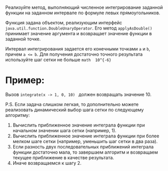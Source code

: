 Реализуйте метод, выполняющий численное интегрирование заданной функции на заданном интервале по формуле левых прямоугольников.

Функция задана объектом, реализующим интерфейс ```java.util.function.DoubleUnaryOperator```. Его метод ```applyAsDouble()``` принимает значение аргумента и возвращает значение функции в заданной точке.

Интервал интегрирования задается его конечными точками ```a``` и ```b```, причем ```a <= b```. Для получения достаточно точного результата используйте шаг сетки не больше ```math 
10^{-6}```

# Пример: 

Вызов ```integrate(x -> 1, 0, 10) ``` должен возвращать значение 10.

P.S. Если задача слишком легкая, то дополнительно можете реализовать динамический выбор шага сетки по следующему алгоритму:

1) Вычислить приближенное значение интеграла функции при начальном значении шага сетки (например, 1).
2) Вычислить приближенное значение интеграла функции при более мелком шаге сетки (например, уменьшить шаг сетки в два раза).
3) Если разность двух последовательных приближений интеграла функции достаточно мала, то завершаем алгоритм и возвращаем текущее приближение в качестве результата.
4) Иначе возвращаемся к шагу 2.
